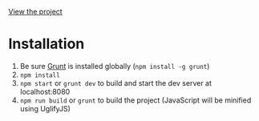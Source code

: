 [View the project][project]

Installation
==
1. Be sure [Grunt][grunt] is installed globally (`npm install -g grunt`)
1. `npm install`
1. `npm start` or `grunt dev` to build and start the dev server at localhost:8080
1. `npm run build` or `grunt` to build the project (JavaScript will be minified using UglifyJS)

[project]: https://mindofthomas.github.io/fcc-markdown-previewer/
[grunt]: https://gruntjs.com/
